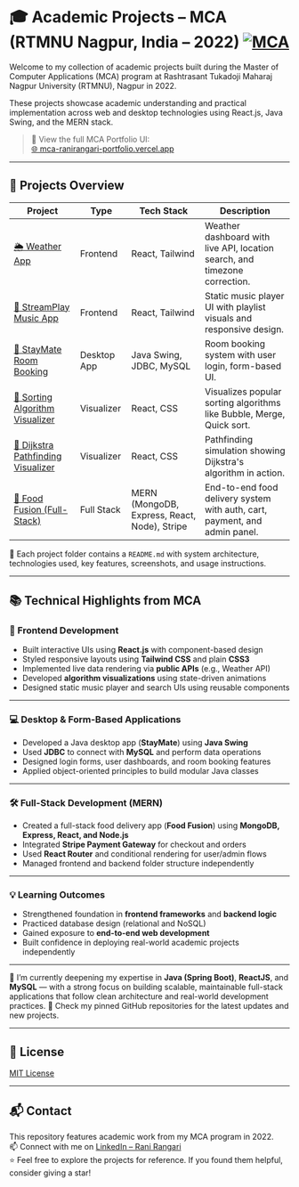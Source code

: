# 🎓 Academic Projects – MCA (RTMNU Nagpur, India – 2022) [![MCA](https://img.shields.io/badge/MCA_(2022)-RTMNU_Nagpur,_India-blueviolet)](https://nagpuruniversity.ac.in/)

Welcome to my collection of academic projects built during the Master of Computer Applications (MCA) program at Rashtrasant Tukadoji Maharaj Nagpur University (RTMNU), Nagpur in 2022.

These projects showcase academic understanding and practical implementation across web and desktop technologies using React.js, Java Swing, and the MERN stack.

> 📌 View the full MCA Portfolio UI:  
> [🌐 mca-ranirangari-portfolio.vercel.app](https://mca-ranirangari-portfolio.vercel.app/)

---

## 📁 Projects Overview

| Project | Type | Tech Stack | Description |
|--------|------|------------|-------------|
| [🌦️ Weather App](./weather-app/) | Frontend | React, Tailwind | Weather dashboard with live API, location search, and timezone correction. |
| [🎵 StreamPlay Music App](./streamplay) | Frontend | React, Tailwind | Static music player UI with playlist visuals and responsive design. |
| [🏨 StayMate Room Booking](./staymate-java-swing) | Desktop App | Java Swing, JDBC, MySQL | Room booking system with user login, form-based UI. |
| [🔢 Sorting Algorithm Visualizer](./sorting-algorithm-visualizer) | Visualizer | React, CSS | Visualizes popular sorting algorithms like Bubble, Merge, Quick sort. |
| [🧭 Dijkstra Pathfinding Visualizer](./dijkstra-path-visualizer) | Visualizer | React, CSS | Pathfinding simulation showing Dijkstra's algorithm in action. |
| [🍱 Food Fusion (Full-Stack)](./Food-Fusion-mern) | Full Stack | MERN (MongoDB, Express, React, Node), Stripe | End-to-end food delivery system with auth, cart, payment, and admin panel. |  

📁 Each project folder contains a `README.md` with system architecture, technologies used, key features, screenshots, and usage instructions. 

---

## 📚 Technical Highlights from MCA

### 🎨 Frontend Development

- Built interactive UIs using **React.js** with component-based design
- Styled responsive layouts using **Tailwind CSS** and plain **CSS3**
- Implemented live data rendering via **public APIs** (e.g., Weather API)
- Developed **algorithm visualizations** using state-driven animations
- Designed static music player and search UIs using reusable components

---

### 💻 Desktop & Form-Based Applications

- Developed a Java desktop app (**StayMate**) using **Java Swing**
- Used **JDBC** to connect with **MySQL** and perform data operations
- Designed login forms, user dashboards, and room booking features
- Applied object-oriented principles to build modular Java classes

---

### 🛠️ Full-Stack Development (MERN)

- Created a full-stack food delivery app (**Food Fusion**) using **MongoDB, Express, React, and Node.js**
- Integrated **Stripe Payment Gateway** for checkout and orders
- Used **React Router** and conditional rendering for user/admin flows
- Managed frontend and backend folder structure independently

---

### 💡 Learning Outcomes

- Strengthened foundation in **frontend frameworks** and **backend logic**
- Practiced database design (relational and NoSQL)
- Gained exposure to **end-to-end web development**
- Built confidence in deploying real-world academic projects independently

---

🔄 I’m currently deepening my expertise in **Java (Spring Boot)**, **ReactJS**, and **MySQL** — with a strong focus on building scalable, maintainable full-stack applications that follow clean architecture and real-world development practices.
📌 Check my pinned GitHub repositories for the latest updates and new projects.

---

## 📜 License

[MIT License](LICENSE)

---

## 📬 Contact

This repository features academic work from my MCA program in 2022.  
📫 Connect with me on [LinkedIn – Rani Rangari](https://www.linkedin.com/in/rani-rangari/)  
⭐ Feel free to explore the projects for reference. If you found them helpful, consider giving a star!
